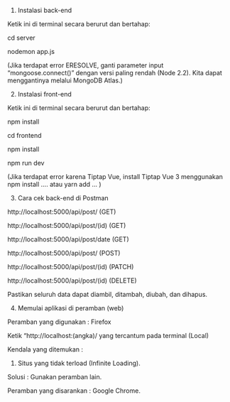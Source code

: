 1.	Instalasi back-end

Ketik ini di terminal secara berurut dan bertahap:

cd server

nodemon app.js

(Jika terdapat error ERESOLVE, ganti parameter input “mongoose.connect()” dengan versi paling rendah (Node 2.2). Kita dapat menggantinya melalui MongoDB Atlas.)

2.	Instalasi front-end

Ketik ini di terminal secara berurut dan bertahap:

npm install

cd frontend

npm install

npm run dev

(Jika terdapat error karena Tiptap Vue, install Tiptap Vue 3 menggunakan npm install …. atau yarn add … )


3.	Cara cek back-end di Postman

http://localhost:5000/api/post/ (GET)

http://localhost:5000/api/post/(id) (GET)

http://localhost:5000/api/post/date (GET)

http://localhost:5000/api/post/ (POST)

http://localhost:5000/api/post/(id) (PATCH)

http://localhost:5000/api/post/(id) (DELETE)

Pastikan seluruh data dapat diambil, ditambah, diubah, dan dihapus.

4.	Memulai aplikasi di peramban (web)

Peramban yang digunakan : Firefox

Ketik “http://localhost:(angka)/ yang tercantum pada terminal (Local)

Kendala yang ditemukan :

1.	Situs yang tidak terload (Infinite Loading).

Solusi : Gunakan peramban lain.

Peramban yang disarankan : Google Chrome.

